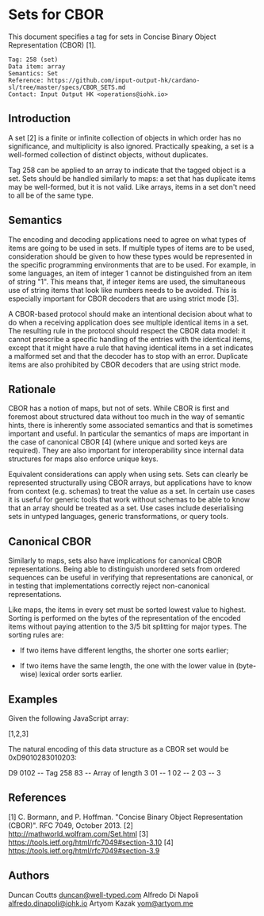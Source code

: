 # Sets for CBOR

This document specifies a tag for sets in Concise Binary Object Representation (CBOR) [1].

    Tag: 258 (set)
    Data item: array
    Semantics: Set
    Reference: https://github.com/input-output-hk/cardano-sl/tree/master/specs/CBOR_SETS.md
    Contact: Input Output HK <operations@iohk.io>

## Introduction

A set [2] is a finite or infinite collection of objects in which order has no significance, and multiplicity
is also ignored. Practically speaking, a set is a well-formed collection of distinct objects, without duplicates.

Tag 258 can be applied to an array to indicate that the tagged object is a set. Sets should be handled
similarly to maps: a set that has duplicate items may be well-formed, but it is not valid. Like
arrays, items in a set don't need to all be of the same type.

## Semantics

The encoding and decoding applications need to agree on what types of items are going to be used in sets.
If multiple types of items are to be used, consideration should be given to how these types would be
represented in the specific programming environments that are to be used. For example, in some languages,
an item of integer 1 cannot be distinguished from an item of string "1". This means that, if integer
items are used, the simultaneous use of string items that look like numbers needs to be avoided. This is
especially important for CBOR decoders that are using strict mode [3].

A CBOR-based protocol should make an intentional decision about what to do when a receiving application
does see multiple identical items in a set.  The resulting rule in the protocol should respect the CBOR
data model: it cannot prescribe a specific handling of the entries with the identical items, except that
it might have a rule that having identical items in a set indicates a malformed set and that the decoder
has to stop with an error. Duplicate items are also prohibited by CBOR decoders that are using strict mode.

## Rationale

CBOR has a notion of maps, but not of sets. While CBOR is first and foremost about structured data without
too much in the way of semantic hints, there is inherently some associated semantics and that is sometimes
important and useful. In particular the semantics of maps are important in the case of canonical CBOR [4]
(where unique and sorted keys are required). They are also important for interoperability since internal
data structures for maps also enforce unique keys.

Equivalent considerations can apply when using sets. Sets can clearly be represented structurally using
CBOR arrays, but applications have to know from context (e.g. schemas) to treat the value as a set.
In certain use cases it is useful for generic tools that work without schemas to be able to know that
an array should be treated as a set. Use cases include deserialising sets in untyped languages,
generic transformations, or query tools.

## Canonical CBOR

Similarly to maps, sets also have implications for canonical CBOR representations. Being able to distinguish
unordered sets from ordered sequences can be useful in verifying that representations are canonical,
or in testing that implementations correctly reject non-canonical representations.

Like maps, the items in every set must be sorted lowest value to highest. Sorting is performed on the bytes
of the representation of the encoded items without paying attention to the 3/5 bit splitting for major types.
The sorting rules are:

*  If two items have different lengths, the shorter one sorts earlier;

*  If two items have the same length, the one with the lower value in (byte-wise) lexical order sorts earlier.

## Examples

Given the following JavaScript array:

   [1,2,3]

The natural encoding of this data structure as a CBOR set would be 0xD9010283010203:

   D9 0102  -- Tag 258
      83    -- Array of length 3
         01 -- 1
         02 -- 2
         03 -- 3

## References

[1] C. Bormann, and P. Hoffman. "Concise Binary Object Representation (CBOR)". RFC 7049, October 2013.
[2] http://mathworld.wolfram.com/Set.html
[3] https://tools.ietf.org/html/rfc7049#section-3.10
[4] https://tools.ietf.org/html/rfc7049#section-3.9

## Authors

Duncan  Coutts    <duncan@well-typed.com>
Alfredo Di Napoli <alfredo.dinapoli@iohk.io>
Artyom  Kazak     <yom@artyom.me>

